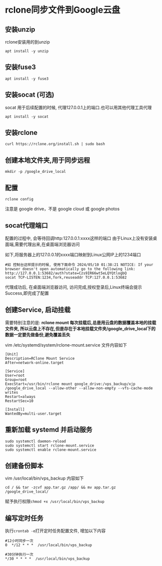 # rclone同步文件到Google云盘

## 安装unzip
rclone安装用的到unzip

```
apt install -y unzip
```

## 安装fuse3
```
apt install -y fuse3
```

## 安装socat (可选)
socat 用于后续配置的时候, 代理127.0.0.1上的端口.也可以用其他代理工具代理

```
apt install -y socat 
```

## 安装rclone
```
curl https://rclone.org/install.sh | sudo bash
```

## 创建本地文件夹,用于同步远程
```
mkdir -p /google_drive_local
```

## 配置
```
rclone config
```
注意是 google drive，不是 google cloud 或 google photos


## socat代理端口
配置的过程中, 会等待回调http:127.0.0.1:xxxx这样的端口
由于Linux上没有安装桌面端,需要代理出来,在桌面端浏览器访问

如下,将服务器上的127.0.0.1的xxxx端口映射到Linux公网IP上的1234端口
```
#如 控制台这样提示的时候, 使用下面命令 2024/05/10 01:38:21 NOTICE: If your browser doesn't open automatically go to the following link: http://127.0.0.1:53682/auth?state=Czs9IR66wt5eLQYQtlogbQ
socat TCP-LISTEN:1234,fork,reuseaddr TCP:127.0.0.1:53682
```

代理成功后, 在桌面端浏览器访问, 访问完成,授权登录后,Linux终端会提示Success,即完成了配置

## 创建Service, 启动挂载

需要特别注意的是: **rclone mount 每次挂载后,总是用云盘的数据覆盖本地的挂载文件夹, 所以云盘上不存在,但是存在于本地挂载文件夹/google_drive_local下的数据一定要先做备份,避免覆盖丢失**

vim /etc/systemd/system/rclone-mount.service 文件内容如下
```
[Unit]
Description=RClone Mount Service
After=network-online.target

[Service]
User=root
Group=root
ExecStart=/usr/bin/rclone mount google_drive:/vps_backup/xjp /google_drive_local --allow-other --allow-non-empty --vfs-cache-mode writes
Restart=always
RestartSec=10

[Install]
WantedBy=multi-user.target
```

## 重新加载 systemd 并启动服务
```
sudo systemctl daemon-reload
sudo systemctl start rclone-mount.service
sudo systemctl enable rclone-mount.service
```
## 创建备份脚本
vim /usr/local/bin/vps_backup 内容如下
```
cd / && tar -zcvf app.tar.gz /app/ && mv app.tar.gz /google_drive_local/
```
赋予执行权限```chmod +x /usr/local/bin/vps_backup```

## 编写定时任务
执行```crontab -e```打开定时任务配置文件,
增加以下内容
```shell
#12小时同步一次
0  */12 * * *  /usr/local/bin/vps_backup
```

```shell
#30分钟执行一次
*/30 * * * *  /usr/local/bin/vps_backup
```

